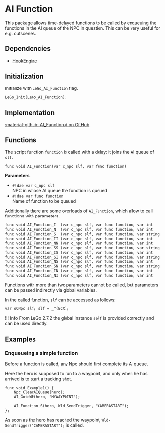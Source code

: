 # AI Function
This package allows time-delayed functions to be called by enqueuing the functions in the AI queue of the NPC in question. This can be very useful for e.g. cutscenes.

## Dependencies

- [HookEngine](hook_engine.md)

## Initialization
Initialize with `LeGo_AI_Function` flag.
```dae
LeGo_Init(LeGo_AI_Function);
```
## Implementation
[:material-github: AI_Function.d on GitHub](https://github.com/Lehona/LeGo/blob/dev/AI_Function.d)

## Functions
The script function `function` is called with a delay: it joins the AI queue of `slf`.
```dae
func void AI_Function(var c_npc slf, var func function)
```
**Parameters**

- `#!dae var c_npc slf`  
    NPC in whose AI queue the function is queued
- `#!dae var func function`  
    Name of function to be queued

Additionally there are some overloads of `AI_Function`, which allow to call functions with parameters.
```dae
func void AI_Function_I  (var c_npc slf, var func function, var int    param) {}; //Int
func void AI_Function_N  (var c_npc slf, var func function, var int    param) {}; //Instance (e.g. NPC)
func void AI_Function_S  (var c_npc slf, var func function, var string param) {}; //String
func void AI_Function_II (var c_npc slf, var func function, var int    param1, var int    param2) {}; // Int, Int
func void AI_Function_NN (var c_npc slf, var func function, var int    param1, var int    param2) {}; // Instance, Instance
func void AI_Function_SS (var c_npc slf, var func function, var string param1, var string param2) {}; //String, String
func void AI_Function_IS (var c_npc slf, var func function, var int    param1, var string param2) {}; //Int, String
func void AI_Function_SI (var c_npc slf, var func function, var string param1, var int    param2) {}; //String, Int
func void AI_Function_NS (var c_npc slf, var func function, var int    param1, var string param2) {}; //Instance, String
func void AI_Function_SN (var c_npc slf, var func function, var string param1, var int    param2) {}; //String, Istance
func void AI_Function_IN (var c_npc slf, var func function, var int    param1, var int    param2) {}; //Int, Instance
func void AI_Function_NI (var c_npc slf, var func function, var int    param1, var int    param2) {}; //Instance, Int
```
Functions with more than two parameters cannot be called, but parameters can be passed indirectly via global variables.

In the called function, `slf` can be accessed as follows:
```dae
var oCNpc slf; slf = _^(ECX);
```
!!! Info
    From LeGo 2.7.2 the global instance `self` is provided correctly and can be used directly.

## Examples

### Enqueueing a simple function
Before a function is called, any Npc should first complete its AI queue.

Here the hero is supposed to run to a waypoint, and only when he has arrived is to start a tracking shot.
```dae
func void Example1() {
    Npc_ClearAIQueue(hero);
    AI_GotoWP(hero, "MYWAYPOINT");

    AI_Function_S(hero, Wld_SendTrigger, "CAMERASTART");
};
```
As soon as the hero has reached the waypoint, `Wld-SendTrigger("CAMERASTART");` is called.